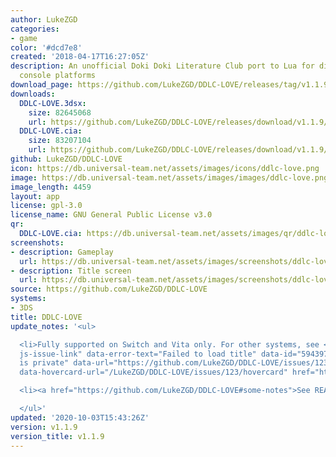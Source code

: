```yaml
---
author: LukeZGD
categories:
- game
color: '#dcd7e8'
created: '2018-04-17T16:27:05Z'
description: An unofficial Doki Doki Literature Club port to Lua for different game
  console platforms
download_page: https://github.com/LukeZGD/DDLC-LOVE/releases/tag/v1.1.9
downloads:
  DDLC-LOVE.3dsx:
    size: 82645068
    url: https://github.com/LukeZGD/DDLC-LOVE/releases/download/v1.1.9/DDLC-LOVE.3dsx
  DDLC-LOVE.cia:
    size: 83207104
    url: https://github.com/LukeZGD/DDLC-LOVE/releases/download/v1.1.9/DDLC-LOVE.cia
github: LukeZGD/DDLC-LOVE
icon: https://db.universal-team.net/assets/images/icons/ddlc-love.png
image: https://db.universal-team.net/assets/images/images/ddlc-love.png
image_length: 4459
layout: app
license: gpl-3.0
license_name: GNU General Public License v3.0
qr:
  DDLC-LOVE.cia: https://db.universal-team.net/assets/images/qr/ddlc-love.cia.png
screenshots:
- description: Gameplay
  url: https://db.universal-team.net/assets/images/screenshots/ddlc-love/gameplay.png
- description: Title screen
  url: https://db.universal-team.net/assets/images/screenshots/ddlc-love/title-screen.png
source: https://github.com/LukeZGD/DDLC-LOVE
systems:
- 3DS
title: DDLC-LOVE
update_notes: '<ul>

  <li>Fully supported on Switch and Vita only. For other systems, see <a class="issue-link
  js-issue-link" data-error-text="Failed to load title" data-id="594397708" data-permission-text="Title
  is private" data-url="https://github.com/LukeZGD/DDLC-LOVE/issues/123" data-hovercard-type="issue"
  data-hovercard-url="/LukeZGD/DDLC-LOVE/issues/123/hovercard" href="https://github.com/LukeZGD/DDLC-LOVE/issues/123">#123</a></li>

  <li><a href="https://github.com/LukeZGD/DDLC-LOVE#some-notes">See README notes</a></li>

  </ul>'
updated: '2020-10-03T15:43:26Z'
version: v1.1.9
version_title: v1.1.9
---
```

